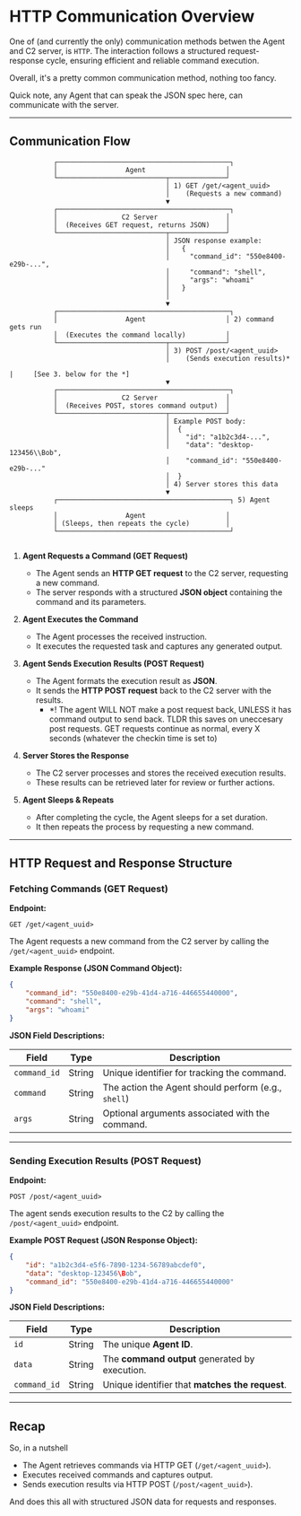 # **HTTP Communication Overview**  

One of (and currently the only) communication methods betwen the Agent and C2 server, is `HTTP`. The interaction follows a structured request-response cycle, ensuring efficient and reliable command execution. 

Overall, it's a pretty common communication method, nothing too fancy.

Quick note, any Agent that can speak the JSON spec here, can communicate with the server.

---

## **Communication Flow** 

```
           ┌───────────────────────────────────────────┐
           │                 Agent                    │
           └───────────────────────────┬──────────────┘
                                       │ 1) GET /get/<agent_uuid>
                                       │    (Requests a new command)
                                       ▼
           ┌───────────────────────────────────────────┐
           │                C2 Server                 │
           │  (Receives GET request, returns JSON)    │
           └───────────────────────────┬──────────────┘
                                       │ JSON response example:
                                       │   {
                                       │     "command_id": "550e8400-e29b-...",
                                       │     "command": "shell",
                                       │     "args": "whoami"
                                       │   }
                                       │ 
                                       ▼
           ┌───────────────────────────────────────────┐
           │                 Agent                    │ 2) command gets run
           │  (Executes the command locally)          │
           └───────────────────────────┬──────────────┘
                                       │ 3) POST /post/<agent_uuid>
                                       │    (Sends execution results)*
																			 |     [See 3. below for the *]
                                       ▼
           ┌───────────────────────────────────────────┐
           │                C2 Server                 │
           │  (Receives POST, stores command output)  │
           └───────────────────────────┬──────────────┘
                                       │ Example POST body:
                                       │  {
                                       │    "id": "a1b2c3d4-...",
                                       │    "data": "desktop-123456\\Bob",
                                       │    "command_id": "550e8400-e29b-..."
                                       │  }
                                       │ 4) Server stores this data
                                       ▼
           ┌───────────────────────────────────────────┐ 5) Agent sleeps
           │                 Agent                    │
           │ (Sleeps, then repeats the cycle)         │
           └───────────────────────────────────────────┘


```

1. **Agent Requests a Command (GET Request)**  

   - The Agent sends an **HTTP GET request** to the C2 server, requesting a new command.  
   - The server responds with a structured **JSON object** containing the command and its parameters.  
2. **Agent Executes the Command**  

   - The Agent processes the received instruction.  
   - It executes the requested task and captures any generated output.  
3. **Agent Sends Execution Results (POST Request)**  

   - The Agent formats the execution result as **JSON**.  
   - It sends the **HTTP POST request** back to the C2 server with the results.  
       - *! The agent WILL NOT make a post request back, UNLESS it has command output to send back. TLDR this saves on uneccesary post requests. GET requests continue as normal, every X seconds (whatever the checkin time is set to)
4. **Server Stores the Response**  

   - The C2 server processes and stores the received execution results.  
   - These results can be retrieved later for review or further actions.  
5. **Agent Sleeps & Repeats**  

   - After completing the cycle, the Agent sleeps for a set duration.  
   - It then repeats the process by requesting a new command.  

---

## **HTTP Request and Response Structure**  

### **Fetching Commands (GET Request)**  

**Endpoint:**  

```
GET /get/<agent_uuid>
```

The Agent requests a new command from the C2 server by calling the `/get/<agent_uuid>` endpoint.

**Example Response (JSON Command Object):**  

```json
{
    "command_id": "550e8400-e29b-41d4-a716-446655440000",
    "command": "shell",
    "args": "whoami"
}
```

**JSON Field Descriptions:**  

| Field        | Type   | Description                                         |
| ------------ | ------ | --------------------------------------------------- |
| `command_id` | String | Unique identifier for tracking the command.         |
| `command`    | String | The action the Agent should perform (e.g., `shell`) |
| `args`       | String | Optional arguments associated with the command.     |

---

### **Sending Execution Results (POST Request)**  

**Endpoint:**  

```
POST /post/<agent_uuid>
```

The agent sends execution results to the C2 by calling the `/post/<agent_uuid>` endpoint.

**Example POST Request (JSON Response Object):**  

```json
{
    "id": "a1b2c3d4-e5f6-7890-1234-56789abcdef0",
    "data": "desktop-123456\Bob",
    "command_id": "550e8400-e29b-41d4-a716-446655440000"
}
```

**JSON Field Descriptions:**  

| Field        | Type   | Description                                     |
| ------------ | ------ | ----------------------------------------------- |
| `id`         | String | The unique **Agent ID**.                        |
| `data`       | String | The **command output** generated by execution.  |
| `command_id` | String | Unique identifier that **matches the request**. |

---

## **Recap**  

So, in a nutshell

- The Agent retrieves commands via HTTP GET (`/get/<agent_uuid>`).  
- Executes received commands and captures output.  
- Sends execution results via HTTP POST (`/post/<agent_uuid>`).  

And does this all with structured JSON data for requests and responses.  